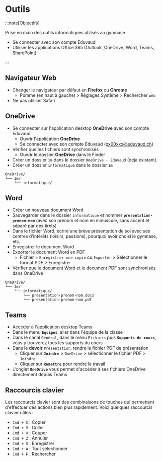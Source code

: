 # Outils

:::note[Objectifs]

Prise en main des outils informatiques utilisés au gymnase.

- Se connecter avec son compte Eduvaud
- Utiliser les applications Office 365 (Outlook, OneDrive, Word, Teams, SharePoint)

:::

## Navigateur Web

- Changer le navigateur par défaut en **Firefox** ou **Chrome**
  - Pomme (en haut à gauche) > Réglages Système > Rechercher `web`
- Ne pas utiliser Safari

## OneDrive

- Se connecter sur l'application desktop **OneDrive** avec son compte Eduvaud
  - Ouvrir l'application **OneDrive**
  - Se connecter avec son compte Eduvaud (px00xxx@eduvaud.ch)
- Vérifier que les fichiers sont synchronisés
  - Ouvrir le dossier **OneDrive** dans le Finder
- Créer un dossier `1m` dans le dossier `OneDrive - Eduvaud` (déjà existant)
- Créer un dossier `informatique` dans le dossier `1m`

```
OneDrive/
└── 1m/
    └── informatique/
```

## Word

- Créer un nouveau document Word
- Sauvegarder dans le dossier `informatique` et nommer **`presentation-prenom-nom`** (avec son prénom et nom en minuscule, sans accent et séparé par des tirets)
- Dans le fichier Word, écrire une brève présentation de soi avec ses centres d'intérêts (loisirs, passions), pourquoi avoir choisi le gymnase, etc.
- Enregistrer le document Word
- Exporter le document Word en PDF
  - Fichier > `Enregistrer une copie` ou `Exporter` > Sélectionner le format PDF > Enregistrer
- Vérifier que le document Word et le document PDF sont synchronisés dans OneDrive

```
OneDrive/
└── 1m/
    └── informatique/
        └── presentation-prenom-nom.docx
        └── presentation-prenom-nom.pdf
```

## Teams

- Accéder à l'application desktop Teams
- Dans le menu **`Equipes`**, aller dans l'équipe de la classe
- Dans le canal `Général`, dans le menu `Fichiers` puis **`Supports de cours`**, vous y trouverez tous les supports du cours
- Dans le **devoir** `Présentation`, rendre le fichier PDF de présentation
  - Cliquer sur **`Joindre`** > `OneDrive` > sélectionner le fichier PDF > `Joindre`
  - Cliquer sur **`Remettre`** pour rendre le travail
- L'onglet **`OneDrive`** vous permet d'accéder à ses fichiers OneDrive directement depuis Teams

## Raccourcis clavier

Les raccourcis clavier sont des combinaisons de touches qui permettent d'effectuer des actions bien plus rapidement. Voici quelques raccourcis clavier utiles :

- `Cmd + C` : Copier
- `Cmd + V` : Coller
- `Cmd + X` : Couper
- `Cmd + Z` : Annuler
- `Cmd + S` : Enregistrer
- `Cmd + A` : Tout sélectionner
- `Cmd + F` : Rechercher
